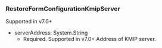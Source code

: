 ### RestoreFormConfigurationKmipServer
Supported in v7.0+

- serverAddress: System.String
  - Required. Supported in v7.0+
Address of KMIP server.
